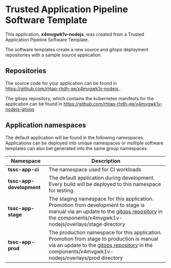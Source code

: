 # Trusted Application Pipeline Software Template

This application, **x4mvgwk1v-nodejs**, was created from a Trusted Application Pipeline Software Template.

The software templates create a new source and gitops deployment repositories with a sample source application. 

## Repositories

The source code for your application can be found in [https://github.com/rhtap-rhdh-qe/x4mvgwk1v-nodejs ](https://github.com/rhtap-rhdh-qe/x4mvgwk1v-nodejs ).
 
The gitops repository, which contains the kubernetes manifests for the application can be found in 
[https://github.com/rhtap-rhdh-qe/x4mvgwk1v-nodejs-gitops ](https://github.com/rhtap-rhdh-qe/x4mvgwk1v-nodejs-gitops ) 

## Application namespaces 

The default application will be found in the following namespaces. Applications can be deployed into unique namespaces or multiple software templates can also bet generated into the same group namespaces.  

|  Namespace   |  Description   |  
| -------- | -------- |
| **tssc-app-ci** | The namespace used for CI workloads |
| **tssc-app-development** | The default application during development. Every build will be deployed to this namespace for testing. |
| **tssc-app-stage** | The staging namespace for this application. Promotion from development to stage is manual via an update to the [gitops repository](https://github.com/rhtap-rhdh-qe/x4mvgwk1v-nodejs-gitops ) in the components/x4mvgwk1v-nodejs/overlays/stage directory |
| **tssc-app-prod** | The production namespace for this application. Promotion from stage to production is manual via an update to the [gitops repository](https://github.com/rhtap-rhdh-qe/x4mvgwk1v-nodejs-gitops ) in the components/x4mvgwk1v-nodejs/overlays/prod directory |